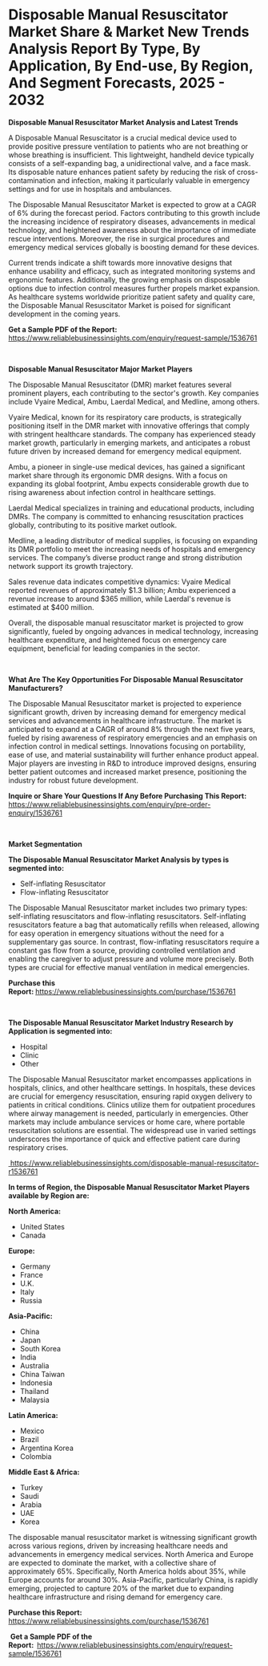 <p><h1>Disposable Manual Resuscitator Market Share & Market New Trends Analysis Report By Type, By Application, By End-use, By Region, And Segment Forecasts, 2025 - 2032</h1></p><p><strong>Disposable Manual Resuscitator Market Analysis and Latest Trends</strong></p>
<p><p>A Disposable Manual Resuscitator is a crucial medical device used to provide positive pressure ventilation to patients who are not breathing or whose breathing is insufficient. This lightweight, handheld device typically consists of a self-expanding bag, a unidirectional valve, and a face mask. Its disposable nature enhances patient safety by reducing the risk of cross-contamination and infection, making it particularly valuable in emergency settings and for use in hospitals and ambulances.</p><p>The Disposable Manual Resuscitator Market is expected to grow at a CAGR of 6% during the forecast period. Factors contributing to this growth include the increasing incidence of respiratory diseases, advancements in medical technology, and heightened awareness about the importance of immediate rescue interventions. Moreover, the rise in surgical procedures and emergency medical services globally is boosting demand for these devices.</p><p>Current trends indicate a shift towards more innovative designs that enhance usability and efficacy, such as integrated monitoring systems and ergonomic features. Additionally, the growing emphasis on disposable options due to infection control measures further propels market expansion. As healthcare systems worldwide prioritize patient safety and quality care, the Disposable Manual Resuscitator Market is poised for significant development in the coming years.</p></p>
<p><strong>Get a Sample PDF of the Report:&nbsp;</strong> <a href="https://www.reliablebusinessinsights.com/enquiry/request-sample/1536761?utm_campaign=2319&utm_medium=2&utm_source=Github&utm_content=ia&utm_term=13042025&utm_id=disposable-manual-resuscitator">https://www.reliablebusinessinsights.com/enquiry/request-sample/1536761</a></p>
<p>&nbsp;</p>
<p><strong>Disposable Manual Resuscitator Major Market Players</strong></p>
<p><p>The Disposable Manual Resuscitator (DMR) market features several prominent players, each contributing to the sector's growth. Key companies include Vyaire Medical, Ambu, Laerdal Medical, and Medline, among others. </p><p>Vyaire Medical, known for its respiratory care products, is strategically positioning itself in the DMR market with innovative offerings that comply with stringent healthcare standards. The company has experienced steady market growth, particularly in emerging markets, and anticipates a robust future driven by increased demand for emergency medical equipment.</p><p>Ambu, a pioneer in single-use medical devices, has gained a significant market share through its ergonomic DMR designs. With a focus on expanding its global footprint, Ambu expects considerable growth due to rising awareness about infection control in healthcare settings. </p><p>Laerdal Medical specializes in training and educational products, including DMRs. The company is committed to enhancing resuscitation practices globally, contributing to its positive market outlook. </p><p>Medline, a leading distributor of medical supplies, is focusing on expanding its DMR portfolio to meet the increasing needs of hospitals and emergency services. The company’s diverse product range and strong distribution network support its growth trajectory.</p><p>Sales revenue data indicates competitive dynamics: Vyaire Medical reported revenues of approximately $1.3 billion; Ambu experienced a revenue increase to around $365 million, while Laerdal's revenue is estimated at $400 million. </p><p>Overall, the disposable manual resuscitator market is projected to grow significantly, fueled by ongoing advances in medical technology, increasing healthcare expenditure, and heightened focus on emergency care equipment, beneficial for leading companies in the sector.</p></p>
<p>&nbsp;</p>
<p><strong>What Are The Key Opportunities For Disposable Manual Resuscitator Manufacturers?</strong></p>
<p><p>The Disposable Manual Resuscitator market is projected to experience significant growth, driven by increasing demand for emergency medical services and advancements in healthcare infrastructure. The market is anticipated to expand at a CAGR of around 8% through the next five years, fueled by rising awareness of respiratory emergencies and an emphasis on infection control in medical settings. Innovations focusing on portability, ease of use, and material sustainability will further enhance product appeal. Major players are investing in R&D to introduce improved designs, ensuring better patient outcomes and increased market presence, positioning the industry for robust future development.</p></p>
<p><strong>Inquire or Share Your Questions If Any Before Purchasing This Report:</strong> <a href="https://www.reliablebusinessinsights.com/enquiry/pre-order-enquiry/1536761?utm_campaign=2319&utm_medium=2&utm_source=Github&utm_content=ia&utm_term=13042025&utm_id=disposable-manual-resuscitator">https://www.reliablebusinessinsights.com/enquiry/pre-order-enquiry/1536761</a></p>
<p>&nbsp;</p>
<p><strong>Market Segmentation</strong></p>
<p><strong>The Disposable Manual Resuscitator Market Analysis by types is segmented into:</strong></p>
<p><ul><li>Self-inflating Resuscitator</li><li>Flow-inflating Resuscitator</li></ul></p>
<p><p>The Disposable Manual Resuscitator market includes two primary types: self-inflating resuscitators and flow-inflating resuscitators. Self-inflating resuscitators feature a bag that automatically refills when released, allowing for easy operation in emergency situations without the need for a supplementary gas source. In contrast, flow-inflating resuscitators require a constant gas flow from a source, providing controlled ventilation and enabling the caregiver to adjust pressure and volume more precisely. Both types are crucial for effective manual ventilation in medical emergencies.</p></p>
<p><strong>Purchase this Report:&nbsp;</strong><a href="https://www.reliablebusinessinsights.com/purchase/1536761?utm_campaign=2319&utm_medium=2&utm_source=Github&utm_content=ia&utm_term=13042025&utm_id=disposable-manual-resuscitator">https://www.reliablebusinessinsights.com/purchase/1536761</a></p>
<p>&nbsp;</p>
<p><strong>The Disposable Manual Resuscitator Market Industry Research by Application is segmented into:</strong></p>
<p><ul><li>Hospital</li><li>Clinic</li><li>Other</li></ul></p>
<p><p>The Disposable Manual Resuscitator market encompasses applications in hospitals, clinics, and other healthcare settings. In hospitals, these devices are crucial for emergency resuscitation, ensuring rapid oxygen delivery to patients in critical conditions. Clinics utilize them for outpatient procedures where airway management is needed, particularly in emergencies. Other markets may include ambulance services or home care, where portable resuscitation solutions are essential. The widespread use in varied settings underscores the importance of quick and effective patient care during respiratory crises.</p></p>
<p><a href="https://www.reliablebusinessinsights.com/disposable-manual-resuscitator-r1536761?utm_campaign=2319&utm_medium=2&utm_source=Github&utm_content=ia&utm_term=13042025&utm_id=disposable-manual-resuscitator">&nbsp;https://www.reliablebusinessinsights.com/disposable-manual-resuscitator-r1536761</a></p>
<p><strong>In terms of Region, the Disposable Manual Resuscitator Market Players available by Region are:</strong></p>
<p>
    <p> <strong> North America: </strong>
        <ul>
            <li>United States</li>
            <li>Canada</li>
        </ul>
        </p> 
    <p> <strong> Europe: </strong>
        <ul>
            <li>Germany</li>
            <li>France</li>
            <li>U.K.</li>
            <li>Italy</li>
            <li>Russia</li>
        </ul>
        </p> 
    <p> <strong> Asia-Pacific: </strong>
        <ul>
            <li>China</li>
            <li>Japan</li>
            <li>South Korea</li>
            <li>India</li>
            <li>Australia</li>
            <li>China Taiwan</li>
            <li>Indonesia</li>
            <li>Thailand</li>
            <li>Malaysia</li>
        </ul>
        </p> 
    <p> <strong> Latin America: </strong>
        <ul>
            <li>Mexico</li>
            <li>Brazil</li>
            <li>Argentina Korea</li>
            <li>Colombia</li>
        </ul>
        </p> 
    <p> <strong> Middle East & Africa: </strong>
        <ul>
            <li>Turkey</li>
            <li>Saudi</li>
            <li>Arabia</li>
            <li>UAE</li>
            <li>Korea</li>
        </ul>
    </p>
    </p>
<p><p>The disposable manual resuscitator market is witnessing significant growth across various regions, driven by increasing healthcare needs and advancements in emergency medical services. North America and Europe are expected to dominate the market, with a collective share of approximately 65%. Specifically, North America holds about 35%, while Europe accounts for around 30%. Asia-Pacific, particularly China, is rapidly emerging, projected to capture 20% of the market due to expanding healthcare infrastructure and rising demand for emergency care.</p></p>
<p><strong>Purchase this Report: </strong><a href="https://www.reliablebusinessinsights.com/purchase/1536761?utm_campaign=2319&utm_medium=2&utm_source=Github&utm_content=ia&utm_term=13042025&utm_id=disposable-manual-resuscitator">https://www.reliablebusinessinsights.com/purchase/1536761</a></p>
<p>&nbsp;<strong>Get a Sample PDF of the Report:&nbsp;&nbsp;</strong><a href="https://www.reliablebusinessinsights.com/enquiry/request-sample/1536761?utm_campaign=2319&utm_medium=2&utm_source=Github&utm_content=ia&utm_term=13042025&utm_id=disposable-manual-resuscitator">https://www.reliablebusinessinsights.com/enquiry/request-sample/1536761</a></p>
<p><strong></strong></p>
<p><p></p><p></p><p></p></p>